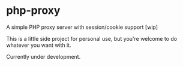 # php-proxy

A simple PHP proxy server with session/cookie support [wip]

This is a little side project for personal use, but you're welcome to do whatever you want with it.

Currently under development.
